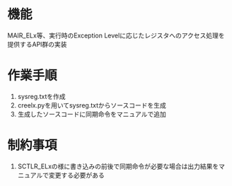 # 機能

MAIR_ELx等、実行時のException Levelに応じたレジスタへのアクセス処理を提供するAPI群の実装

# 作業手順

1. sysreg.txtを作成
2. creelx.pyを用いてsysreg.txtからソースコードを生成
3. 生成したソースコードに同期命令をマニュアルで追加

# 制約事項

1. SCTLR_ELxの様に書き込みの前後で同期命令が必要な場合は出力結果をマニュアルで変更する必要がある

